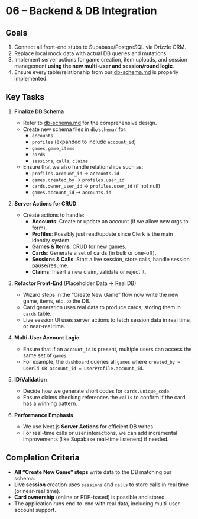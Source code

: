 # 06 – Backend & DB Integration

## Goals
1. Connect all front-end stubs to Supabase/PostgreSQL via Drizzle ORM.
2. Replace local mock data with actual DB queries and mutations.
3. Implement server actions for game creation, item uploads, and session management **using the new multi-user and session/round logic**.
4. Ensure every table/relationship from our [db-schema.md](../db-schema.md) is properly implemented.

## Key Tasks

1. **Finalize DB Schema**  
   - Refer to [db-schema.md](../db-schema.md) for the comprehensive design.
   - Create new schema files in `db/schema/` for:
     - `accounts`
     - `profiles` (expanded to include `account_id`)
     - `games`, `game_items`
     - `cards`
     - `sessions`, `calls`, `claims`
   - Ensure that we also handle relationships such as:
     - `profiles.account_id` -> `accounts.id`  
     - `games.created_by` -> `profiles.user_id`  
     - `cards.owner_user_id` -> `profiles.user_id` (if not null)  
     - `games.account_id` -> `accounts.id`

2. **Server Actions for CRUD**  
   - Create actions to handle:
     - **Accounts**: Create or update an account (if we allow new orgs to form).  
     - **Profiles**: Possibly just read/update since Clerk is the main identity system.  
     - **Games & Items**: CRUD for new games.  
     - **Cards**: Generate a set of cards (in bulk or one-off).  
     - **Sessions & Calls**: Start a live session, store calls, handle session pause/resume.  
     - **Claims**: Insert a new claim, validate or reject it.

3. **Refactor Front-End** (Placeholder Data → Real DB)  
   - Wizard steps in the “Create New Game” flow now write the new game, items, etc. to the DB.  
   - Card generation uses real data to produce cards, storing them in `cards` table.  
   - Live session UI uses server actions to fetch session data in real time, or near-real time.

4. **Multi-User Account Logic**  
   - Ensure that if an `account_id` is present, multiple users can access the same set of `games`.  
   - For example, the `dashboard` queries all `games` where `created_by = userId OR account_id = userProfile.account_id`.

5. **ID/Validation**  
   - Decide how we generate short codes for `cards.unique_code`.  
   - Ensure claims checking references the `calls` to confirm if the card has a winning pattern.

6. **Performance Emphasis**  
   - We use Next.js **Server Actions** for efficient DB writes.  
   - For real-time calls or user interactions, we can add incremental improvements (like Supabase real-time listeners) if needed.

## Completion Criteria
- **All “Create New Game” steps** write data to the DB matching our schema.
- **Live session** creation uses `sessions` and `calls` to store calls in real time (or near-real time).
- **Card ownership** (online or PDF-based) is possible and stored.
- The application runs end-to-end with real data, including multi-user account support.
